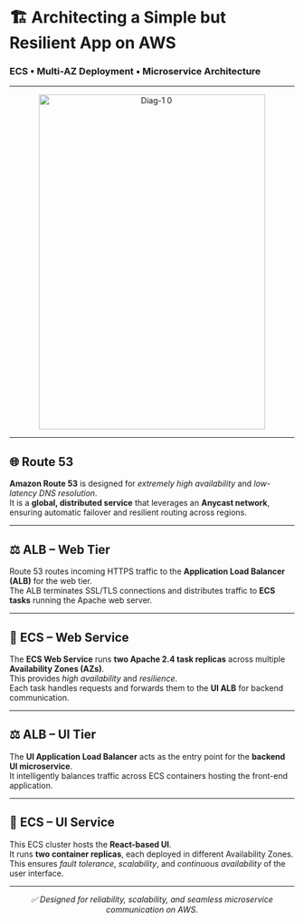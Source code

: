 # 🏗️ Architecting a Simple but Resilient App on AWS  
### ECS • Multi-AZ Deployment • Microservice Architecture

---

<p align="center">
  <img width="400" height="591" alt="Diag-1 0" src="https://github.com/user-attachments/assets/50c7a9b9-a789-4776-a1ca-decc12ced688" />
</p>

---

## 🌐 Route 53  

**Amazon Route 53** is designed for *extremely high availability* and *low-latency DNS resolution*.  
It is a **global, distributed service** that leverages an **Anycast network**, ensuring automatic failover and resilient routing across regions.

---

## ⚖️ ALB – Web Tier  

Route 53 routes incoming HTTPS traffic to the **Application Load Balancer (ALB)** for the web tier.  
The ALB terminates SSL/TLS connections and distributes traffic to **ECS tasks** running the Apache web server.

---

## 🐳 ECS – Web Service  

The **ECS Web Service** runs **two Apache 2.4 task replicas** across multiple **Availability Zones (AZs)**.  
This provides *high availability* and *resilience*.  
Each task handles requests and forwards them to the **UI ALB** for backend communication.

---

## ⚖️ ALB – UI Tier  

The **UI Application Load Balancer** acts as the entry point for the **backend UI microservice**.  
It intelligently balances traffic across ECS containers hosting the front-end application.

---

## 🐳 ECS – UI Service  

This ECS cluster hosts the **React-based UI**.  
It runs **two container replicas**, each deployed in different Availability Zones.  
This ensures *fault tolerance*, *scalability*, and *continuous availability* of the user interface.

---

<p align="center">
  <em>✅ Designed for reliability, scalability, and seamless microservice communication on AWS.</em>
</p>
